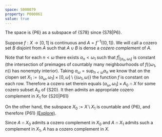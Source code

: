 ```yaml
---
space: S000079
property: P000061
value: true
---
```


The space is {P6} as a subspace of {S78}
since {S78|P6}.

Suppose $f:X\to[0,1]$ is continuous and $A=f^{-1}((0,1])$.
We will call a cozero set $B$ disjoint from $A$
 such that $A\cup B$ is dense a *cozero complement* of $A$.

Note that for each $n<\omega$ there exists $\alpha_n<\omega_1$
such that $f|_{[\alpha_n,\omega_1]}$ is constant (the intersection of
preimages of countably many neighbourhoods of $f(\langle\omega_1,n\rangle)$ has nonempty interior).
Taking $\alpha_\omega=\sup_{n<\omega}\alpha_n$ we know that
on the clopen set $X_1:=(\alpha_\omega,\omega_1]{\times}[0,\omega]\setminus\{\langle\omega_1,\omega\rangle\}$ the function $f$ is constant
on each row. Therefore a cozero set therein equals $(\alpha_\omega,\omega_1]{\times}A_0\cap X$ for some cozero subset $A_0$ of
{S20}. It then admits
an appropriate cozero complement in $X_1$
for {S20|P61}

On the other hand, the subspace $X_0:=X\setminus X_1$ is countable and {P6},
and therefore {P61} [(Explore)](https://topology.pi-base.org/spaces?q=countable%2BT_%7B3%5Cfrac12%7D%2B%7ECozero+complemented).

Since $A\cap X_0$ admits a cozero complement in $X_0$ and
$A\cap X_1$ admits such a complement in $X_1$, $A$ has a cozero complement in $X$.
